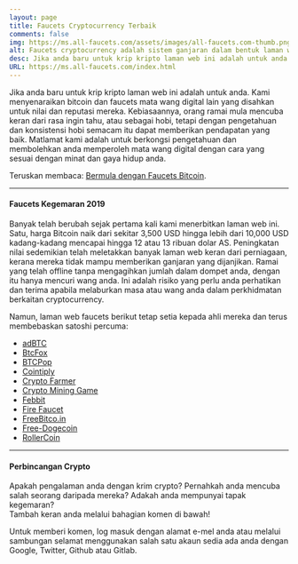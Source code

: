 ```yaml
---
layout: page
title: Faucets Cryptocurrency Terbaik
comments: false
img: https://ms.all-faucets.com/assets/images/all-faucets.com-thumb.png
alt: Faucets cryptocurrency adalah sistem ganjaran dalam bentuk laman web atau aplikasi yang mengeluarkan duit syiling percuma.
desc: Jika anda baru untuk krip kripto laman web ini adalah untuk anda. Ketahui cara memaksimumkan nilai masa dan usaha anda semasa menuntut dari tapak keran bitcoin percuma.
URL: https://ms.all-faucets.com/index.html
---
```

<link rel="stylesheet" href="https://cdnjs.cloudflare.com/ajax/libs/normalize/5.0.0/normalize.min.css">

Jika anda baru untuk krip kripto laman web ini adalah untuk anda. Kami menyenaraikan bitcoin dan faucets mata wang digital lain yang disahkan untuk nilai dan reputasi mereka. Kebiasaannya, orang ramai mula mencuba keran dari rasa ingin tahu, atau sebagai hobi, tetapi dengan pengetahuan dan konsistensi hobi semacam itu dapat memberikan pendapatan yang baik. Matlamat kami adalah untuk berkongsi pengetahuan dan membolehkan anda memperoleh mata wang digital dengan cara yang sesuai dengan minat dan gaya hidup anda.

Teruskan membaca: <a href="https://ms.all-faucets.com/daily/2019/12/12/index.html">Bermula dengan Faucets Bitcoin</a>.

---
#### Faucets Kegemaran 2019

Banyak telah berubah sejak pertama kali kami menerbitkan laman web ini. Satu, harga Bitcoin naik dari sekitar 3,500 USD hingga lebih dari 10,000 USD kadang-kadang mencapai hingga 12 atau 13 ribuan dolar AS. Peningkatan nilai sedemikian telah meletakkan banyak laman web keran dari perniagaan, kerana mereka tidak mampu memberikan ganjaran yang dijanjikan. Ramai yang telah offline tanpa mengagihkan jumlah dalam dompet anda, dengan itu hanya mencuri wang anda. Ini adalah risiko yang perlu anda perhatikan dan terima apabila melaburkan masa atau wang anda dalam perkhidmatan berkaitan cryptocurrency.

Namun, laman web faucets berikut tetap setia kepada ahli mereka dan terus membebaskan satoshi percuma:

- <a href="http://bit.ly/www-adbtc" target="_blank">adBTC</a>
- <a href="http://bit.ly/www-btcfox" target="_blank">BtcFox</a>
- <a href="http://bit.ly/www-btcpop" target="_blank">BTCPop</a>
- <a href="http://bit.ly/www-cointiply" target="_blank">Cointiply</a>
- <a href="http://bit.ly/www-cryptofarmer" target="_blank">Crypto Farmer</a>
- <a href="http://bit.ly/www-cryptomininggame" target="_blank">Crypto Mining Game</a>
- <a href="http://bit.ly/www-febbit" target="_blank">Febbit</a>
- <a href="http://bit.ly/www-firefaucet" target="_blank">Fire Faucet</a>
- <a href="http://bit.ly/www-freebitcoin" target="_blank">FreeBitco.in</a>
- <a href="http://bit.ly/www-free-dogecoin" target="_blank">Free-Dogecoin</a>
- <a href="http://bit.ly/www-rollercoin" target="_blank">RollerCoin</a>

---
#### Perbincangan Crypto

Apakah pengalaman anda dengan krim crypto? Pernahkah anda mencuba salah seorang daripada mereka? Adakah anda mempunyai tapak kegemaran? <br>
Tambah keran anda melalui bahagian komen di bawah!

Untuk memberi komen, log masuk dengan alamat e-mel anda atau melalui sambungan selamat menggunakan salah satu akaun sedia ada anda dengan Google, Twitter, Github atau Gitlab.

<div id="commento"></div>
<script src="https://cdn.commento.io/js/commento.js"></script>
